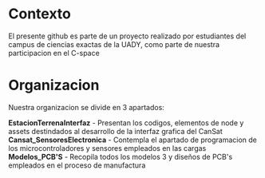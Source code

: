 
# Contexto
El presente github es parte de un proyecto realizado por estudiantes del campus de ciencias exactas de la UADY, como parte de nuestra participacion en el C-space

# Organizacion

Nuestra organizacion se divide en 3 apartados:

**EstacionTerrenaInterfaz** - Presentan los codigos, elementos de node y assets destindados al desarrollo de la interfaz grafica del CanSat
**Cansat_SensoresElectronica** - Contempla el apartado de programacion de los microcontroladores y sensores empleados en las cargas
**Modelos_PCB'S** - Recopila todos los modelos 3 y diseños de PCB's empleados en el proceso de manufactura


